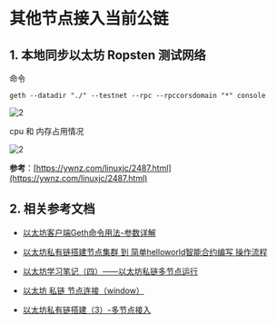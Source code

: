 # 其他节点接入当前公链

## 1. 本地同步以太坊 Ropsten 测试网络

命令

```shell
geth --datadir "./" --testnet --rpc --rpccorsdomain "*" console
```

![2](http://ww1.sinaimg.cn/large/006alGmrgy1g0saiqvuxvj313j0ljqb0.jpg)

cpu 和 内存占用情况

![2](http://ww1.sinaimg.cn/large/006alGmrgy1g0sajmsk7nj30lj094my5.jpg)

**参考**：[https://ywnz.com/linuxjc/2487.html](https://ywnz.com/linuxjc/2487.html)

## 2. 相关参考文档

- [以太坊客户端Geth命令用法-参数详解](https://blog.csdn.net/keith003/article/details/80180311)

- [以太坊私有链搭建节点集群 到 简单helloworld智能合约编写 操作流程](https://blog.csdn.net/Jade0214/article/details/80043776)

- [以太坊学习笔记（四）——以太坊私链多节点运行](https://blog.csdn.net/zhimingshangyan/article/details/82703794)

- [以太坊 私链 节点连接（window）](https://blog.csdn.net/keith003/article/details/80180540)

- [以太坊私有链搭建（3）-多节点接入](https://blog.csdn.net/weixin_34343689/article/details/86886802)